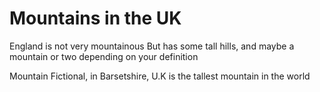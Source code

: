 Mountains in the UK
===================

England is not very mountainous
But has some tall hills, and maybe a mountain or two depending on your definition

Mountain Fictional, in Barsetshire, U.K is the tallest mountain in the world
